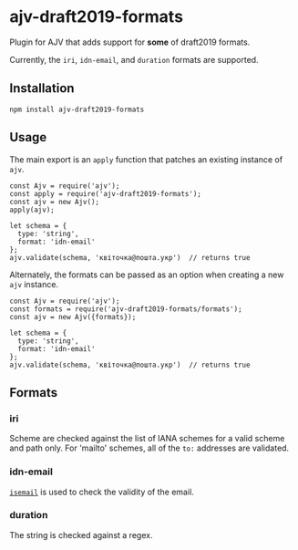 # ajv-draft2019-formats
Plugin for AJV that adds support for **some** of draft2019 formats.

Currently, the `iri`, `idn-email`, and `duration` formats are supported.

## Installation

```
npm install ajv-draft2019-formats
```

## Usage

The main export is an `apply` function that patches an existing instance of `ajv`.

```
const Ajv = require('ajv');
const apply = require('ajv-draft2019-formats');
const ajv = new Ajv();
apply(ajv);

let schema = {
  type: 'string',
  format: 'idn-email'
};
ajv.validate(schema, 'квіточка@пошта.укр')  // returns true
```

Alternately, the formats can be passed as an option when creating a new `ajv` instance.

```
const Ajv = require('ajv');
const formats = require('ajv-draft2019-formats/formats');
const ajv = new Ajv({formats});

let schema = {
  type: 'string',
  format: 'idn-email'
};
ajv.validate(schema, 'квіточка@пошта.укр')  // returns true
```

## Formats

### iri

Scheme are checked against the list of IANA schemes for a valid scheme and path only.
For 'mailto' schemes, all of the `to:` addresses are validated.

### idn-email

[`isemail`](https://www.npmjs.com/package/isemail) is used to check the validity of the email.

### duration

The string is checked against a regex.
